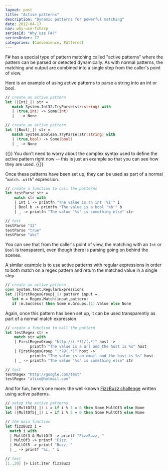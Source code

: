 ```yaml
---
layout: post
title: "Active patterns"
description: "Dynamic patterns for powerful matching"
date: 2012-04-17
nav: why-use-fsharp
seriesId: "Why use F#?"
seriesOrder: 17
categories: [Convenience, Patterns]
---
```


F# has a special type of pattern matching called "active patterns" where the pattern can be parsed or detected dynamically. As with normal patterns, the matching and output are combined into a single step from the caller's point of view.

Here is an example of using active patterns to parse a string into an int or bool.

```fsharp
// create an active pattern
let (|Int|_|) str =
   match System.Int32.TryParse(str:string) with
   | (true,int) -> Some(int)
   | _ -> None

// create an active pattern
let (|Bool|_|) str =
   match System.Boolean.TryParse(str:string) with
   | (true,bool) -> Some(bool)
   | _ -> None
```

{{<alertinfo>}}
You don't need to worry about the complex syntax used to define the active pattern right now -- this is just an example so that you can see how they are used.
{{</alertinfo>}}

Once these patterns have been set up, they can be used as part of a normal "`match..with`" expression.

```fsharp
// create a function to call the patterns
let testParse str =
    match str with
    | Int i -> printfn "The value is an int '%i'" i
    | Bool b -> printfn "The value is a bool '%b'" b
    | _ -> printfn "The value '%s' is something else" str

// test
testParse "12"
testParse "true"
testParse "abc"
```

You can see that from the caller's point of view, the matching with an `Int` or `Bool` is transparent, even though there is parsing going on behind the scenes.

A similar example is to use active patterns with regular expressions in order to both match on a regex pattern and return the matched value in a single step.

```fsharp
// create an active pattern
open System.Text.RegularExpressions
let (|FirstRegexGroup|_|) pattern input =
   let m = Regex.Match(input,pattern)
   if (m.Success) then Some m.Groups.[1].Value else None
```

Again, once this pattern has been set up, it can be used transparently as part of a normal match expression.

```fsharp
// create a function to call the pattern
let testRegex str =
    match str with
    | FirstRegexGroup "http://(.*?)/(.*)" host ->
           printfn "The value is a url and the host is %s" host
    | FirstRegexGroup ".*?@(.*)" host ->
           printfn "The value is an email and the host is %s" host
    | _ -> printfn "The value '%s' is something else" str

// test
testRegex "http://google.com/test"
testRegex "alice@hotmail.com"
```

And for fun, here's one more: the well-known [FizzBuzz challenge](http://www.codinghorror.com/blog/2007/02/why-cant-programmers-program.html) written using active patterns.

```fsharp
// setup the active patterns
let (|MultOf3|_|) i = if i % 3 = 0 then Some MultOf3 else None
let (|MultOf5|_|) i = if i % 5 = 0 then Some MultOf5 else None

// the main function
let fizzBuzz i =
  match i with
  | MultOf3 & MultOf5 -> printf "FizzBuzz, "
  | MultOf3 -> printf "Fizz, "
  | MultOf5 -> printf "Buzz, "
  | _ -> printf "%i, " i

// test
[1..20] |> List.iter fizzBuzz
```
